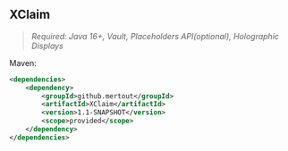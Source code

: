 ## XClaim

> _Required: Java 16+, Vault, Placeholders API(optional), Holographic Displays_

Maven:
```xml
<dependencies>
    <dependency>
        <groupId>github.mertout</groupId>
        <artifactId>XClaim</artifactId>
        <version>1.1-SNAPSHOT</version>
        <scope>provided</scope>
    </dependency>
</dependencies>
```